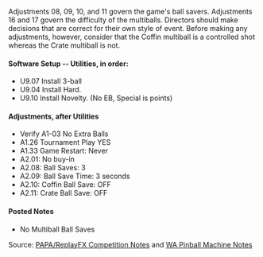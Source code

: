 Adjustments 08, 09, 10, and 11 govern the game's ball savers. Adjustments 16 and 17 govern the difficulty of the multiballs. Directors should make decisions that are correct for their own style of event. Before making any adjustments, however, consider that the Coffin multiball is a controlled shot whereas the Crate multiball is not.

#### Software Setup -- Utilities, in order:
-   U9.07 Install 3-ball
-   U9.04 Install Hard.
-   U9.10 Install Novelty. (No EB, Special is points)
#### Adjustments, after Utilities
-   Verify A1-03 No Extra Balls
-   A1.26 Tournament Play YES
-   A1.33 Game Restart: Never
-   A2.01: No buy-in
-   A2.08: Ball Saves: 3
-   A2.09: Ball Save Time: 3 seconds
-   A2.10: Coffin Ball Save: OFF
-   A2.11: Crate Ball Save: OFF
#### Posted Notes
-   No Multiball Ball Saves

Source: [PAPA/ReplayFX Competition Notes](https://replayfoundation.org/papa/learning-center/director-guide/game-notes/#GameNotes) and [WA Pinball Machine Notes](http://wapinball.net/setups/)
